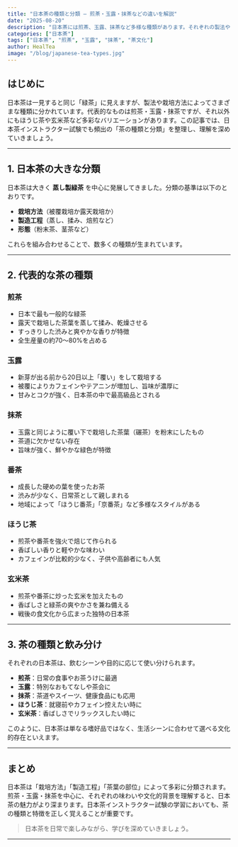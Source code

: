 ```yaml
---
title: "日本茶の種類と分類 ― 煎茶・玉露・抹茶などの違いを解説"
date: "2025-08-20"
description: "日本茶には煎茶、玉露、抹茶など多様な種類があります。それぞれの製法や味わいの違いを整理し、日本茶の魅力を深掘りします。"
categories: ["日本茶"]
tags: ["日本茶", "煎茶", "玉露", "抹茶", "茶文化"]
author: HealTea
image: "/blog/japanese-tea-types.jpg"
---
```


## はじめに
日本茶は一見すると同じ「緑茶」に見えますが、製法や栽培方法によってさまざまな種類に分かれています。代表的なものは煎茶・玉露・抹茶ですが、それ以外にもほうじ茶や玄米茶など多彩なバリエーションがあります。この記事では、日本茶インストラクター試験でも頻出の「茶の種類と分類」を整理し、理解を深めていきましょう。

---

## 1. 日本茶の大きな分類
日本茶は大きく **蒸し製緑茶** を中心に発展してきました。分類の基準は以下のとおりです。

- **栽培方法**（被覆栽培か露天栽培か）  
- **製造工程**（蒸し、揉み、焙煎など）  
- **形態**（粉末茶、茎茶など）

これらを組み合わせることで、数多くの種類が生まれています。

---

## 2. 代表的な茶の種類

### 煎茶
- 日本で最も一般的な緑茶  
- 露天で栽培した茶葉を蒸して揉み、乾燥させる  
- すっきりした渋みと爽やかな香りが特徴  
- 全生産量の約70〜80%を占める  

### 玉露
- 新芽が出る前から20日以上「覆い」をして栽培する  
- 被覆によりカフェインやテアニンが増加し、旨味が濃厚に  
- 甘みとコクが強く、日本茶の中で最高級品とされる  

### 抹茶
- 玉露と同じように覆い下で栽培した茶葉（碾茶）を粉末にしたもの  
- 茶道に欠かせない存在  
- 旨味が強く、鮮やかな緑色が特徴  

### 番茶
- 成長した硬めの葉を使ったお茶  
- 渋みが少なく、日常茶として親しまれる  
- 地域によって「ほうじ番茶」「京番茶」など多様なスタイルがある  

### ほうじ茶
- 煎茶や番茶を強火で焙じて作られる  
- 香ばしい香りと軽やかな味わい  
- カフェインが比較的少なく、子供や高齢者にも人気  

### 玄米茶
- 煎茶や番茶に炒った玄米を加えたもの  
- 香ばしさと緑茶の爽やかさを兼ね備える  
- 戦後の食文化から広まった独特の日本茶  

---

## 3. 茶の種類と飲み分け
それぞれの日本茶は、飲むシーンや目的に応じて使い分けられます。

- **煎茶**：日常の食事やお茶うけに最適  
- **玉露**：特別なおもてなしや茶会に  
- **抹茶**：茶道やスイーツ、健康食品にも応用  
- **ほうじ茶**：就寝前やカフェイン控えたい時に  
- **玄米茶**：香ばしさでリラックスしたい時に  

このように、日本茶は単なる嗜好品ではなく、生活シーンに合わせて選べる文化的存在といえます。

---

## まとめ
日本茶は「栽培方法」「製造工程」「茶葉の部位」によって多彩に分類されます。煎茶・玉露・抹茶を中心に、それぞれの味わいや文化的背景を理解すると、日本茶の魅力がより深まります。日本茶インストラクター試験の学習においても、茶の種類と特徴を正しく覚えることが重要です。  

> 日本茶を日常で楽しみながら、学びを深めていきましょう。

---
